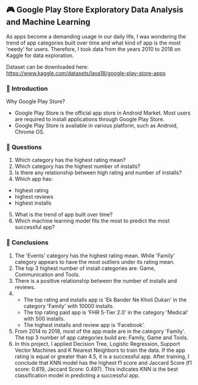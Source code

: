 ## 🎮 Google Play Store Exploratory Data Analysis and Machine Learning
As apps become a demanding usage in our daily life, I was wondering the trend of app categories built over time and what kind of app is the most 'needy' for users. Therefore, I took data from the years 2010 to 2018 on Kaggle for data exploration.

Dataset can be downloaded here: https://www.kaggle.com/datasets/lava18/google-play-store-apps

### 🎲 **Introduction**
Why Google Play Store?
- Google Play Store is the official app store in Android Market. Most users are required to install applications through Google Play Store.
- Google Play Store is available in various platform, such as Android, Chrome OS.

### 🎲 **Questions**
1. Which category has the highest rating mean?
2. Which category has the highest number of installs?
3. Is there any relationship between high rating and number of installs?
4. Which app has:
  - highest rating
  - highest reviews
  - highest installs
5. What is the trend of app built over time?
6. Which machine learning model fits the most to predict the most successful app?

### 🎲 **Conclusions**
1. The 'Events' category has the highest rating mean. While 'Family' category appears to have the most outliers under its rating mean.
2. The top 3 highest number of install categories are: Game, Communication and Tools.
3. There is a positive relationship between the number of installs and reviews.
4. - The top rating and installs app is 'Ek Bander Ne Kholi Dukan' in the category 'Family' with 10000 installs.
   - The top rating paid app is 'FHR 5-Tier 2.0' in the category 'Medical' with 500 installs.
   - The highest installs and review app is 'Facebook'.
5. From 2014 to 2018, most of the app made are in the category 'Family'. The top 3 number of app categories build are: Family, Game and Tools.
6. In this project, I applied Decision Tree, Logistic Regression, Support Vector Machines and K Nearest Neighbors to train the data. If the app rating is equal or greater than 4.5, it is a successful app.
After training, I conclude that KNN model has the highest f1 score and Jaccard Score (f1 score: 0.619, Jaccard Score: 0.497). This indicates KNN is the best classification model in predicting a successful app.
